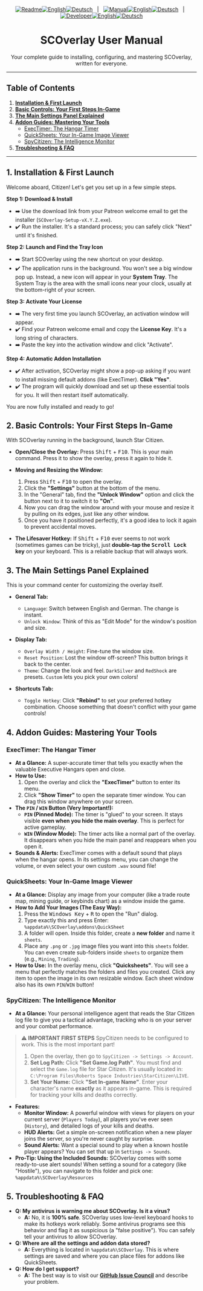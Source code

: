 <p align="center">
  <!-- Readme Links -->
  <a href="../README.md"><img src="https://img.shields.io/badge/Readme-555?style=for-the-badge" alt="Readme"></a><!--
  --><a href="../README.md"><img src="https://img.shields.io/badge/EN-555?style=for-the-badge" alt="English"></a><!--
  --><a href="../README.de.md"><img src="https://img.shields.io/badge/DE-555?style=for-the-badge" alt="Deutsch"></a>
  &nbsp;&nbsp;|&nbsp;&nbsp;
  <!-- Manual Links -->
  <a href="MANUAL.md"><img src="https://img.shields.io/badge/Manual-007bff?style=for-the-badge" alt="Manual"></a><!--
  --><a href="MANUAL.md"><img src="https://img.shields.io/badge/EN-007bff?style=for-the-badge" alt="English"></a><!--
  --><a href="MANUAL.de.md"><img src="https://img.shields.io/badge/DE-555?style=for-the-badge" alt="Deutsch"></a>
  &nbsp;&nbsp;|&nbsp;&nbsp;
  <!-- Developer/SDK Links -->
  <a href="SDK_MANUAL.md"><img src="https://img.shields.io/badge/Developer-555?style=for-the-badge" alt="Developer"></a><!--
  --><a href="SDK_MANUAL.md"><img src="https://img.shields.io/badge/EN-555?style=for-the-badge" alt="English"></a><!--
  --><a href="SDK_MANUAL.de.md"><img src="https://img.shields.io/badge/DE-555?style=for-the-badge" alt="Deutsch"></a>
</p>

<h1 align="center">SCOverlay User Manual</h1>
<p align="center">Your complete guide to installing, configuring, and mastering SCOverlay, written for everyone.</p>

---

## Table of Contents

1.  [**Installation & First Launch**](#1-installation--first-launch)
2.  [**Basic Controls: Your First Steps In-Game**](#2-basic-controls-your-first-steps-in-game)
3.  [**The Main Settings Panel Explained**](#3-the-main-settings-panel-explained)
4.  [**Addon Guides: Mastering Your Tools**](#4-addon-guides-mastering-your-tools)
    *   [ExecTimer: The Hangar Timer](#exectimer-the-hangar-timer)
    *   [QuickSheets: Your In-Game Image Viewer](#quicksheets-your-in-game-image-viewer)
    *   [SpyCitizen: The Intelligence Monitor](#spycitizen-the-intelligence-monitor)
5.  [**Troubleshooting & FAQ**](#5-troubleshooting--faq)

---

## 1. Installation & First Launch

Welcome aboard, Citizen! Let's get you set up in a few simple steps.

**Step 1: Download & Install**
-   ➡️ Use the download link from your Patreon welcome email to get the installer (`SCOverlay-Setup-vX.Y.Z.exe`).
-   ✔️ Run the installer. It's a standard process; you can safely click "Next" until it's finished.

**Step 2: Launch and Find the Tray Icon**
-   ➡️ Start SCOverlay using the new shortcut on your desktop.
-   ✔️ The application runs in the background. You won't see a big window pop up. Instead, a new icon will appear in your **System Tray**. The System Tray is the area with the small icons near your clock, usually at the bottom-right of your screen.

**Step 3: Activate Your License**
-   ➡️ The very first time you launch SCOverlay, an activation window will appear.
-   ✔️ Find your Patreon welcome email and copy the **License Key**. It's a long string of characters.
-   ➡️ Paste the key into the activation window and click "Activate".

**Step 4: Automatic Addon Installation**
-   ✔️ After activation, SCOverlay might show a pop-up asking if you want to install missing default addons (like ExecTimer). **Click "Yes"**.
-   ✔️ The program will quickly download and set up these essential tools for you. It will then restart itself automatically.

You are now fully installed and ready to go!

## 2. Basic Controls: Your First Steps In-Game

With SCOverlay running in the background, launch Star Citizen.

-   **Open/Close the Overlay:** Press <kbd>Shift</kbd> + <kbd>F10</kbd>. This is your main command. Press it to show the overlay, press it again to hide it.

-   **Moving and Resizing the Window:**
    1.  Press <kbd>Shift</kbd> + <kbd>F10</kbd> to open the overlay.
    2.  Click the **"Settings"** button at the bottom of the menu.
    3.  In the "General" tab, find the **"Unlock Window"** option and click the button next to it to switch it to **"On"**.
    4.  Now you can drag the window around with your mouse and resize it by pulling on its edges, just like any other window.
    5.  Once you have it positioned perfectly, it's a good idea to lock it again to prevent accidental moves.

-   **The Lifesaver Hotkey:** If <kbd>Shift</kbd> + <kbd>F10</kbd> ever seems to not work (sometimes games can be tricky), just **double-tap the <kbd>Scroll Lock</kbd> key** on your keyboard. This is a reliable backup that will always work.

## 3. The Main Settings Panel Explained

This is your command center for customizing the overlay itself.

-   **General Tab:**
    *   `Language`: Switch between English and German. The change is instant.
    *   `Unlock Window`: Think of this as "Edit Mode" for the window's position and size.

-   **Display Tab:**
    *   `Overlay Width / Height`: Fine-tune the window size.
    *   `Reset Position`: Lost the window off-screen? This button brings it back to the center.
    *   `Theme`: Change the look and feel. `DarkSilver` and `RedShock` are presets. `Custom` lets you pick your own colors!

-   **Shortcuts Tab:**
    *   `Toggle Hotkey`: Click **"Rebind"** to set your preferred hotkey combination. Choose something that doesn't conflict with your game controls!

## 4. Addon Guides: Mastering Your Tools

### ExecTimer: The Hangar Timer

-   **At a Glance:** A super-accurate timer that tells you exactly when the valuable Executive Hangars open and close.
-   **How to Use:**
    1.  Open the overlay and click the **"ExecTimer"** button to enter its menu.
    2.  Click **"Show Timer"** to open the separate timer window. You can drag this window anywhere on your screen.
-   **The `PIN` / `WIN` Button (Very Important!):**
    *   **`PIN` (Pinned Mode):** The timer is "glued" to your screen. It stays visible **even when you hide the main overlay**. This is perfect for active gameplay.
    *   **`WIN` (Window Mode):** The timer acts like a normal part of the overlay. It disappears when you hide the main panel and reappears when you open it.
-   **Sounds & Alerts:** ExecTimer comes with a default sound that plays when the hangar opens. In its settings menu, you can change the volume, or even select your own custom `.wav` sound file!

### QuickSheets: Your In-Game Image Viewer

-   **At a Glance:** Display any image from your computer (like a trade route map, mining guide, or keybinds chart) as a window inside the game.
-   **How to Add Your Images (The Easy Way):**
    1.  Press the <kbd>Windows Key</kbd> + <kbd>R</kbd> to open the "Run" dialog.
    2.  Type exactly this and press Enter: `%appdata%\SCOverlay\addons\QuickSheet`
    3.  A folder will open. Inside this folder, create a **new folder** and name it `sheets`.
    4.  Place any `.png` or `.jpg` image files you want into this `sheets` folder. You can even create sub-folders inside `sheets` to organize them (e.g., `Mining`, `Trading`).
-   **How to Use:** In the overlay menu, click **"Quicksheets"**. You will see a menu that perfectly matches the folders and files you created. Click any item to open the image in its own resizable window. Each sheet window also has its own `PIN`/`WIN` button!

### SpyCitizen: The Intelligence Monitor

-   **At a Glance:** Your personal intelligence agent that reads the Star Citizen log file to give you a tactical advantage, tracking who is on your server and your combat performance.

> **⚠️ IMPORTANT FIRST STEPS**
> SpyCitizen needs to be configured to work. This is the most important part!
> 1.  Open the overlay, then go to `SpyCitizen -> Settings -> Account`.
> 2.  **Set Log Path:** Click **"Set Game.log Path"**. You must find and select the `Game.log` file for Star Citizen. It's usually located in: `C:\Program Files\Roberts Space Industries\StarCitizen\LIVE`.
> 3.  **Set Your Name:** Click **"Set In-game Name"**. Enter your character's name **exactly** as it appears in-game. This is required for tracking your kills and deaths correctly.

-   **Features:**
    *   **Monitor Window:** A powerful window with views for players on your current server (`Players Today`), all players you've ever seen (`History`), and detailed logs of your kills and deaths.
    *   **HUD Alerts:** Get a simple on-screen notification when a new player joins the server, so you're never caught by surprise.
    *   **Sound Alerts:** Want a special sound to play when a known hostile player appears? You can set that up in `Settings -> Sounds`.
-   **Pro-Tip: Using the Included Sounds:** SCOverlay comes with some ready-to-use alert sounds! When setting a sound for a category (like "Hostile"), you can navigate to this folder and pick one: `%appdata%\SCOverlay\Resources`

## 5. Troubleshooting & FAQ

-   **Q: My antivirus is warning me about SCOverlay. Is it a virus?**
    *   **A:** No, it is **100% safe**. SCOverlay uses low-level keyboard hooks to make its hotkeys work reliably. Some antivirus programs see this behavior and flag it as suspicious (a "false positive"). You can safely tell your antivirus to allow SCOverlay.
-   **Q: Where are all the settings and addon data stored?**
    *   **A:** Everything is located in `%appdata%\SCOverlay`. This is where settings are saved and where you can place files for addons like QuickSheets.
-   **Q: How do I get support?**
    *   **A:** The best way is to visit our **[GitHub Issue Council](https://github.com/BlugDeg/SCOverlay-Updates/issues)** and describe your problem.